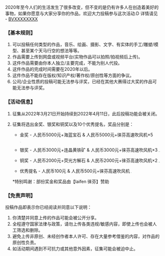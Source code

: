 2020年至今人们的生活发生了很多改变，但不变的是仍有许多人在创造着美好的事物，如果你愿意与大家分享你的作品，欢迎大力投稿参与这次活动:D 详情请见 - [BVXXXXXXXX](https://www.bilibili.com/video/BVXXXXXXXXX/)

### 【基本规则】

1. 可以投稿任何类型的作品，音乐、绘画、摄影、文字、有实体的手工/雕塑/模型、甚至某个天马行空的想法等等。
2. 作品需要上传到网盘或视频平台(实物作品可以拍照/拍视频后上传)。
3. 这件作品需要由你本人独立/主要完成，不能为别人代投。
4. 这件作品的完成时间需要在2020年以后。
5. 这件作品不能存在版权/知识产权/著作权/原创性等方面的争议。
6. 公司/企业性质的投稿可能无法参与评奖，已经在其他大赛得过大奖的作品可能无法参与评奖。

### 【活动信息】

1. 征集从2022年3月21日开始持续到2022年4月11日，此后投稿功能会被关闭。

2. 征集将选出金奖、银奖和铜奖以及10个优秀提名，奖品分别是： 

   - 金奖 - 人民币5000元+海蓝宝石 & 人民币5000元+徕芬高速吹风机×5 

     <img src="https://cdn.helloxjn.com/blue-gift.jpeg" alt="1" style="zoom:10%" /><img src="https://cdn.helloxjn.com/5.png" alt="1" style="zoom:10%" />

   - 银奖 - 人民币3000元+连晶黄铁矿 & 人民币3000元+徕芬高速吹风机×3 
     <img src="https://cdn.helloxjn.com/gold-gift.jpeg" alt="1" style="zoom:10%" /><img src="https://cdn.helloxjn.com/3.png" alt="1" style="zoom:10%" />

   - 铜奖 - 人民币2000元+荧光方解石 & 人民币2000元+徕芬高速吹风机×2
     <img src="https://cdn.helloxjn.com/white-gift.jpeg" alt="1" style="zoom:10%" /><img src="https://cdn.helloxjn.com/2.png" alt="1" style="zoom:10%" />

   - 优秀提名 - 人民币100元 & 人民币500元+徕芬高速吹风机 
     <img src="https://cdn.helloxjn.com/1.png" alt="1" style="zoom:10%" />

   *特别鸣谢：部份奖金和奖品由【laifen 徕芬】赞助

### 【免责声明】

投稿作品即表示你已经阅读并同意以下说明：

1. 你清楚并同意上传的作品可能会被公开分享。
2. 全程遵守国家法律与政策，请勿上传各类违规/敏感内容，即使上传也会被人工筛选和删除。
3. 避免上传非原创、未经创作者本人许可、存在大量参考借鉴的内容，对作品的原创性负责。
4. 如活动期间遇到不可抗力或其他意外因素，征集可能会被迫中止。
